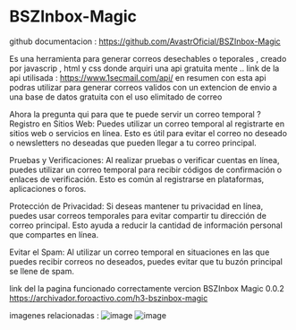 # BSZInbox-Magic

github documentacion : https://github.com/AvastrOficial/BSZInbox-Magic

Es una herramienta para generar correos desechables o teporales , creado por javascrip , html y css donde arquiri una api gratuita mente .. link de la api utilisada : https://www.1secmail.com/api/ en resumen con esta api podras utilizar para generar correos validos con un extencion de envio a una base de datos gratuita con el uso elimitado de correo

Ahora la pregunta qui para que te puede servir un correo temporal ?
Registro en Sitios Web: Puedes utilizar un correo temporal al registrarte en sitios web o servicios en línea. Esto es útil para evitar el correo no deseado o newsletters no deseadas que pueden llegar a tu correo principal.

Pruebas y Verificaciones: Al realizar pruebas o verificar cuentas en línea, puedes utilizar un correo temporal para recibir códigos de confirmación o enlaces de verificación. Esto es común al registrarse en plataformas, aplicaciones o foros.

Protección de Privacidad: Si deseas mantener tu privacidad en línea, puedes usar correos temporales para evitar compartir tu dirección de correo principal. Esto ayuda a reducir la cantidad de información personal que compartes en línea.

Evitar el Spam: Al utilizar un correo temporal en situaciones en las que puedes recibir correos no deseados, puedes evitar que tu buzón principal se llene de spam.

link del la pagina funcionado correctamente vercion BSZInbox Magic 0.0.2 https://archivador.foroactivo.com/h3-bszinbox-magic

imagenes relacionadas :
![image](https://github.com/AvastrOficial/BSZInbox-Magic/assets/91764815/39a3a2f4-439a-4f23-9149-e9312628ab06)
![image](https://github.com/AvastrOficial/BSZInbox-Magic/assets/91764815/fcbea9ab-a184-423e-9371-7aa7c6dddd59)

